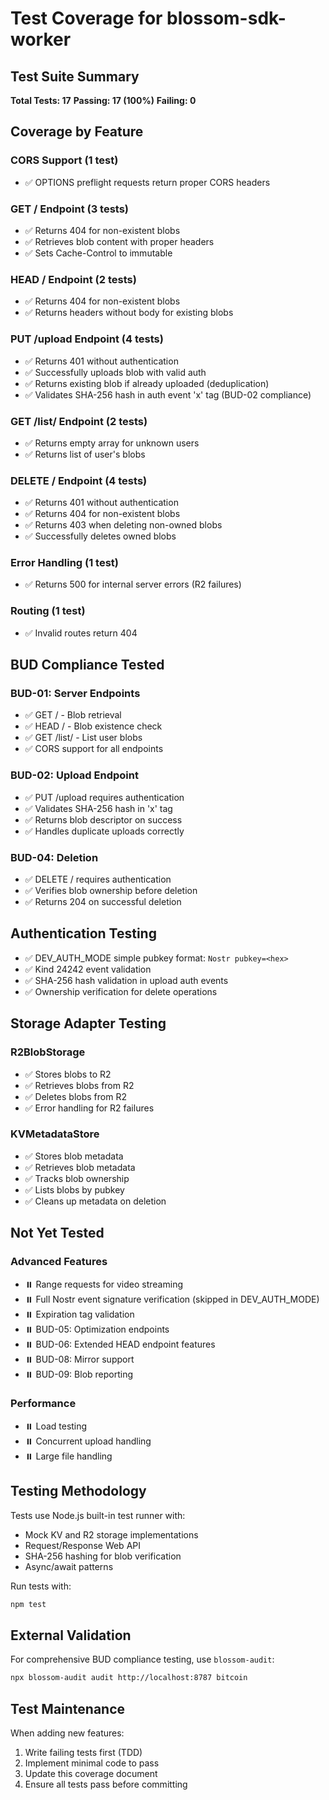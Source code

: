 # Test Coverage for blossom-sdk-worker

## Test Suite Summary

**Total Tests: 17**
**Passing: 17 (100%)**
**Failing: 0**

## Coverage by Feature

### CORS Support (1 test)
- ✅ OPTIONS preflight requests return proper CORS headers

### GET /<sha256> Endpoint (3 tests)
- ✅ Returns 404 for non-existent blobs
- ✅ Retrieves blob content with proper headers
- ✅ Sets Cache-Control to immutable

### HEAD /<sha256> Endpoint (2 tests)
- ✅ Returns 404 for non-existent blobs
- ✅ Returns headers without body for existing blobs

### PUT /upload Endpoint (4 tests)
- ✅ Returns 401 without authentication
- ✅ Successfully uploads blob with valid auth
- ✅ Returns existing blob if already uploaded (deduplication)
- ✅ Validates SHA-256 hash in auth event 'x' tag (BUD-02 compliance)

### GET /list/<pubkey> Endpoint (2 tests)
- ✅ Returns empty array for unknown users
- ✅ Returns list of user's blobs

### DELETE /<sha256> Endpoint (4 tests)
- ✅ Returns 401 without authentication
- ✅ Returns 404 for non-existent blobs
- ✅ Returns 403 when deleting non-owned blobs
- ✅ Successfully deletes owned blobs

### Error Handling (1 test)
- ✅ Returns 500 for internal server errors (R2 failures)

### Routing (1 test)
- ✅ Invalid routes return 404

## BUD Compliance Tested

### BUD-01: Server Endpoints
- ✅ GET /<sha256> - Blob retrieval
- ✅ HEAD /<sha256> - Blob existence check
- ✅ GET /list/<pubkey> - List user blobs
- ✅ CORS support for all endpoints

### BUD-02: Upload Endpoint
- ✅ PUT /upload requires authentication
- ✅ Validates SHA-256 hash in 'x' tag
- ✅ Returns blob descriptor on success
- ✅ Handles duplicate uploads correctly

### BUD-04: Deletion
- ✅ DELETE /<sha256> requires authentication
- ✅ Verifies blob ownership before deletion
- ✅ Returns 204 on successful deletion

## Authentication Testing
- ✅ DEV_AUTH_MODE simple pubkey format: `Nostr pubkey=<hex>`
- ✅ Kind 24242 event validation
- ✅ SHA-256 hash validation in upload auth events
- ✅ Ownership verification for delete operations

## Storage Adapter Testing

### R2BlobStorage
- ✅ Stores blobs to R2
- ✅ Retrieves blobs from R2
- ✅ Deletes blobs from R2
- ✅ Error handling for R2 failures

### KVMetadataStore
- ✅ Stores blob metadata
- ✅ Retrieves blob metadata
- ✅ Tracks blob ownership
- ✅ Lists blobs by pubkey
- ✅ Cleans up metadata on deletion

## Not Yet Tested

### Advanced Features
- ⏸️ Range requests for video streaming
- ⏸️ Full Nostr event signature verification (skipped in DEV_AUTH_MODE)
- ⏸️ Expiration tag validation
- ⏸️ BUD-05: Optimization endpoints
- ⏸️ BUD-06: Extended HEAD endpoint features
- ⏸️ BUD-08: Mirror support
- ⏸️ BUD-09: Blob reporting

### Performance
- ⏸️ Load testing
- ⏸️ Concurrent upload handling
- ⏸️ Large file handling

## Testing Methodology

Tests use Node.js built-in test runner with:
- Mock KV and R2 storage implementations
- Request/Response Web API
- SHA-256 hashing for blob verification
- Async/await patterns

Run tests with:
```bash
npm test
```

## External Validation

For comprehensive BUD compliance testing, use `blossom-audit`:
```bash
npx blossom-audit audit http://localhost:8787 bitcoin
```

## Test Maintenance

When adding new features:
1. Write failing tests first (TDD)
2. Implement minimal code to pass
3. Update this coverage document
4. Ensure all tests pass before committing
